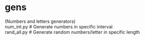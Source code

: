 # gens<br />
(Numbers and letters generators)<br />
num_int.py  # Generate numbers in specific interval<br />
rand_all.py # Generate random numbers/letter in specific length

